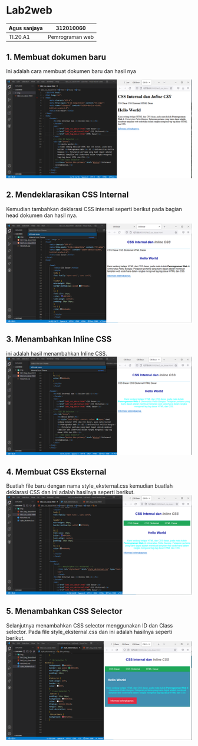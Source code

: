 # Lab2web 

| Agus sanjaya  | 312010060      |
| ------------  | ---------      |
| TI.20.A1      | Pemrograman web|

## 1. Membuat dokumen baru
Ini adalah cara membuat dokumen baru dan hasil nya 

![Lab2web](img/membuat%20dokumen%20html.PNG)

## 2. Mendeklarasikan CSS Internal
Kemudian tambahkan  deklarasi CSS internal seperti berikut pada bagian head dokumen dan hasil nya.

![Lab2web](img/mendeklarasi%20CSS%20Internal.PNG)

## 3. Menambahkan Inline CSS
ini adalah hasil menambahkan Inline CSS.
![Lab2web](img/menambahkan%20Inline%20CSS.PNG)

## 4. Membuat CSS Eksternal
Buatlah file baru dengan nama style_eksternal.css kemudian buatlah deklarasi CSS dan ini adalah hasilnya seperti berikut.
![Lab2web](img/membuat%20css%20eksternal.PNG)

## 5. Menambahkan CSS Selector
Selanjutnya menambahkan CSS selector menggunakan ID dan Class selector. Pada file style_eksternal.css dan ini adalah hasilnya seperti berikut.
![Lab2web](img/menambahkan%20css%20selector.PNG)
